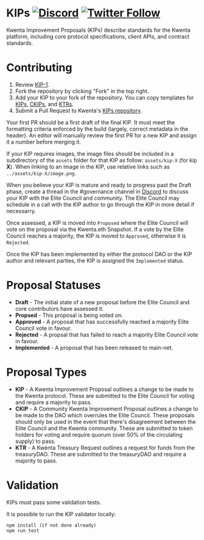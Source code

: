 # KIPs [![Discord](https://img.shields.io/discord/413890591840272394.svg?color=768AD4&label=discord&logo=https%3A%2F%2Fdiscordapp.com%2Fassets%2F8c9701b98ad4372b58f13fd9f65f966e.svg)](https://discord.gg/t7J2qAyeRT) [![Twitter Follow](https://img.shields.io/twitter/follow/kwenta_io?style=social)](https://twitter.com/kwenta_io)

Kwenta Improvement Proposals (KIPs) describe standards for the Kwenta platform, including core protocol specifications, client APIs, and contract standards.

# Contributing

1.  Review [KIP-1](sips/sip-1.md).
2.  Fork the repository by clicking "Fork" in the top right.
3.  Add your KIP to your fork of the repository. You can copy templates for [KIPs](kip-x.md), [CKIPs](kip-x.md), and [KTRs](kip-x.md). 
4.  Submit a Pull Request to Kwenta's [KIPs repository](https://github.com/kwenta/KIPs).

Your first PR should be a first draft of the final KIP. It must meet the formatting criteria enforced by the build (largely, correct metadata in the header). An editor will manually review the first PR for a new KIP and assign it a number before merging it. 

If your KIP requires images, the image files should be included in a subdirectory of the `assets` folder for that KIP as follow: `assets/kip-X` (for kip **X**). When linking to an image in the KIP, use relative links such as `../assets/kip-X/image.png`.

When you believe your KIP is mature and ready to progress past the Draft phase, create a thread in the #governance channel in [Discord](https://discord.gg/Y32dAVMMwF) to discuss your KIP with the Elite Council and community. The Elite Council may schedule in a call with the KIP author to go through the KIP in more detail if necessarry.

Once assessed, a KIP is moved into `Proposed` where the Elite Council will vote on the proposal via the Kwenta.eth Snapshot. If a vote by the Elite Council reaches a majority, the KIP is moved to `Approved`, otherwise it is `Rejected`. 

Once the KIP has been implemented by either the protocol DAO or the KIP author and relevant parties, the KIP is assigned the `Implemented` status. 

# Proposal Statuses

- **Draft** - The initial state of a new proposal before the Elite Council and core contributors have assessed it.
- **Propsed** - This proposal is being voted on.
- **Approved** - A proposal that has successfully reached a majority Elite Council vote in favour.
- **Rejected** - A propsal that has failed to reach a majority Elite Council vote in favour.
- **Implemented** - A proposal that has been released to main-net.


# Proposal Types 

- **KIP** - A Kwenta Improvement Proposal outlines a change to be made to the Kwenta protocol. These are submitted to the Elite Council for voting and require a majority to pass.
- **CKIP** - A Community Kwenta Improvement Proposal outlines a change to be made to the DAO which overrules the Elite Council. These proposals should only be used in the event that there's disagreement between the Elite Council and the Kwenta community. These are submitted to token holders for voting and require quorum (over 50% of the circulating supply) to pass.
- **KTR** - A Kwenta Treasury Request outlines a request for funds from the treasuryDAO. These are submitted to the treasuryDAO and require a majority to pass. 


# Validation

KIPs must pass some validation tests.

It is possible to run the KIP validator locally:

```
npm install (if not done already)
npm run test

